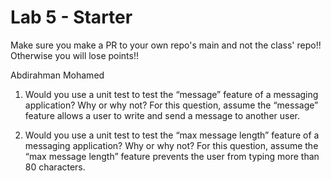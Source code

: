 # Lab 5 - Starter
Make sure you make a PR to your own repo's main and not the class' repo!! Otherwise you will lose points!!

Abdirahman Mohamed


1) Would you use a unit test to test the “message” feature of a messaging application? Why or why not? For this question, assume the “message” feature allows a user to write and send a message to another user.


2) Would you use a unit test to test the “max message length” feature of a messaging application? Why or why not? For this question, assume the “max message length” feature prevents the user from typing more than 80 characters.